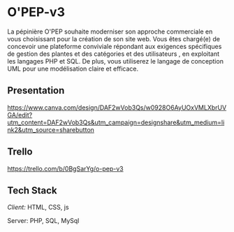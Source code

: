 # O'PEP-v3

La pépinière O'PEP souhaite moderniser son approche commerciale en vous choisissant pour la création de son site web. Vous êtes chargé(e) de concevoir une plateforme conviviale répondant aux exigences spécifiques de gestion des plantes et des catégories et des utilisateurs , en exploitant les langages PHP et SQL. De plus, vous utiliserez le langage de conception UML pour une modélisation claire et efficace.



## Presentation

https://www.canva.com/design/DAF2wVob3Qs/w0928O6AyUOxVMLXbrUVGA/edit?utm_content=DAF2wVob3Qs&utm_campaign=designshare&utm_medium=link2&utm_source=sharebutton
## Trello

https://trello.com/b/0BgSarYg/o-pep-v3

## Tech Stack

_Client:_ HTML, CSS, js

Server: PHP, SQL, MySql




